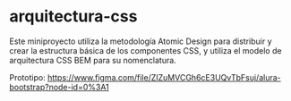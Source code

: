 # arquitectura-css

Este miniproyecto utiliza la metodología Atomic Design para distribuir y crear la estructura básica de los componentes CSS, y utiliza el modelo de arquitectura CSS BEM para su nomenclatura.

Prototipo: https://www.figma.com/file/ZIZuMVCGh6cE3UQvTbFsuj/alura-bootstrap?node-id=0%3A1

